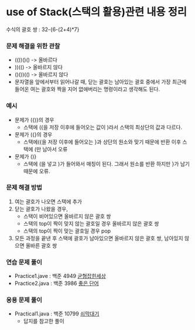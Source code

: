 # use of Stack(스택의 활용)관련 내용 정리

수식의 괄호 쌍 : 32-{6-(2+4)*7}


### 문제 해결을 위한 관찰
- (())()() -> 올바르다
- ))(() -> 올바르지 않다
- ()())(() -> 올바르지 않다
- 문자열을 앞에서부터 읽어나갈 때, 닫는 괄호는 남아있는 괄호 중에서 가장 최근에 들어온 여는 괄호와 짝을 지어 없애버리는 명령이라고 생각해도 된다.

  
### 예시
- 문제가 ({)}의 경우
  - 스택에 ({을 저장 이후에 들어오는 값이 )라서 스택의 최상단의 값과 다르다.
- 문제가 ({}의 경우
  - 스택에({을 저장 이후에 들어오는 }과 상단의 원소와 맞기 때문에 반환 이후 스택에 (만 남아서 오류
- 문제가 ()}
  - 스택에 (을 넣고 )가 들어와서 매칭이 된다. 그래서 원소를 반환 하지만 }가 남기 때문에 오류.

### 문제 해결 방법
1. 여는 괄호가 나오면 스택에 추가
2. 닫는 괄호가 나왔을 경우,
   - 스택이 비어있으면 올바르지 않은 괄호 쌍
   - 스택의 top이 짝이 맞지 않는 괄호일 경우 올바르지 않은 괄호 쌍
   - 스택의 top이 짝이 맞는 괄호일 경우 pop
3. 모든 과정을 끝낸 후 스택에 괄호가 남아있으면 올바르지 않은 괄호 쌍, 남아있지 않으면 올바른 괄호 쌍

### 연습 문제 풀이
- Practice1.jave : 백준 4949 <a href = "https://www.acmicpc.net/problem/4949">균형잡힌세상</a>
- Practice2.java : 백준 3986 <a href = "https://www.acmicpc.net/problem/3986">좋은 단어</a>
### 응용 문제 풀이
- Practical1.java : 백준 10799 <a href = "https://www.acmicpc.net/problem/10799">쇠막대기</a>
  - 답지를 참고한 풀이
